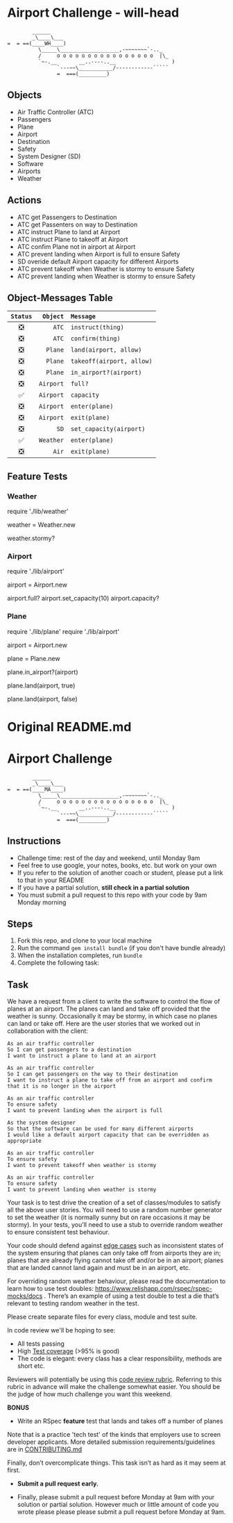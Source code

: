 # Airport Challenge - will-head

```
        ______
        _\____\___
=  = ==(____WH____)
          \_____\___________________,-~~~~~~~`-.._
          /     o o o o o o o o o o o o o o o o  |\_
          `~-.__       __..----..__                  )
                `---~~\___________/------------`````
                =  ===(_________)

```

## Objects

* Air Traffic Controller (ATC)
* Passengers
* Plane
* Airport
* Destination
* Safety
* System Designer (SD)
* Software
* Airports
* Weather

## Actions

* ATC get Passengers to Destination
* ATC get Passenters on way to Destination
* ATC instruct Plane to land at Airport
* ATC instruct Plane to takeoff at Airport
* ATC confim Plane not in airport at Airport
* ATC prevent landing when Airport is full to ensure Safety
* SD overide default Airport capacity for different Airports
* ATC prevent takeoff when Weather is stormy to ensure Safety
* ATC prevent landing when Weather is stormy to ensure Safety

## Object-Messages Table

| ```Status```                  | ```Object```     | ```Message``` |
|:--:                           |               --:|:--            |
| :negative_squared_cross_mark: | ```ATC```        | ```instruct(thing)``` |
| :negative_squared_cross_mark: | ```ATC```        | ```confirm(thing)``` |
| :negative_squared_cross_mark: | ```Plane```      | ```land(airport, allow)``` |
| :negative_squared_cross_mark: | ```Plane```      | ```takeoff(airport, allow)``` |
| :negative_squared_cross_mark: | ```Plane```      | ```in_airport?(airport)``` |
| :negative_squared_cross_mark: | ```Airport```    | ```full?``` |
| :white_check_mark:            | ```Airport```    | ```capacity``` |
| :negative_squared_cross_mark: | ```Airport```    | ```enter(plane)``` |
| :negative_squared_cross_mark: | ```Airport```    | ```exit(plane)``` |
| :negative_squared_cross_mark: | ```SD```         | ```set_capacity(airport)``` |
| :white_check_mark:            | ```Weather```    | ```enter(plane)``` |
| :negative_squared_cross_mark: | ```Air```        | ```exit(plane)``` |

## Feature Tests

### Weather

require './lib/weather'

weather = Weather.new

weather.stormy?

### Airport

require './lib/airport'

airport = Airport.new

airport.full?
airport.set_capacity(10)
airport.capacity?

### Plane
require './lib/plane'
require './lib/airport'

airport = Airport.new

plane = Plane.new

plane.in_airport?(airport)

plane.land(airport, true)

plane.land(airport, false)




Original README.md
==================

Airport Challenge
=================

```
        ______
        _\____\___
=  = ==(____MA____)
          \_____\___________________,-~~~~~~~`-.._
          /     o o o o o o o o o o o o o o o o  |\_
          `~-.__       __..----..__                  )
                `---~~\___________/------------`````
                =  ===(_________)

```

Instructions
---------

* Challenge time: rest of the day and weekend, until Monday 9am
* Feel free to use google, your notes, books, etc. but work on your own
* If you refer to the solution of another coach or student, please put a link to that in your README
* If you have a partial solution, **still check in a partial solution**
* You must submit a pull request to this repo with your code by 9am Monday morning

Steps
-------

1. Fork this repo, and clone to your local machine
2. Run the command `gem install bundle` (if you don't have bundle already)
3. When the installation completes, run `bundle`
4. Complete the following task:

Task
-----

We have a request from a client to write the software to control the flow of planes at an airport. The planes can land and take off provided that the weather is sunny. Occasionally it may be stormy, in which case no planes can land or take off.  Here are the user stories that we worked out in collaboration with the client:

```
As an air traffic controller 
So I can get passengers to a destination 
I want to instruct a plane to land at an airport

As an air traffic controller 
So I can get passengers on the way to their destination 
I want to instruct a plane to take off from an airport and confirm that it is no longer in the airport

As an air traffic controller 
To ensure safety 
I want to prevent landing when the airport is full 

As the system designer
So that the software can be used for many different airports
I would like a default airport capacity that can be overridden as appropriate

As an air traffic controller 
To ensure safety 
I want to prevent takeoff when weather is stormy 

As an air traffic controller 
To ensure safety 
I want to prevent landing when weather is stormy 
```

Your task is to test drive the creation of a set of classes/modules to satisfy all the above user stories. You will need to use a random number generator to set the weather (it is normally sunny but on rare occasions it may be stormy). In your tests, you'll need to use a stub to override random weather to ensure consistent test behaviour.

Your code should defend against [edge cases](http://programmers.stackexchange.com/questions/125587/what-are-the-difference-between-an-edge-case-a-corner-case-a-base-case-and-a-b) such as inconsistent states of the system ensuring that planes can only take off from airports they are in; planes that are already flying cannot take off and/or be in an airport; planes that are landed cannot land again and must be in an airport, etc.

For overriding random weather behaviour, please read the documentation to learn how to use test doubles: https://www.relishapp.com/rspec/rspec-mocks/docs . There’s an example of using a test double to test a die that’s relevant to testing random weather in the test.

Please create separate files for every class, module and test suite.

In code review we'll be hoping to see:

* All tests passing
* High [Test coverage](https://github.com/makersacademy/course/blob/master/pills/test_coverage.md) (>95% is good)
* The code is elegant: every class has a clear responsibility, methods are short etc. 

Reviewers will potentially be using this [code review rubric](docs/review.md).  Referring to this rubric in advance will make the challenge somewhat easier.  You should be the judge of how much challenge you want this weekend.

**BONUS**

* Write an RSpec **feature** test that lands and takes off a number of planes

Note that is a practice 'tech test' of the kinds that employers use to screen developer applicants.  More detailed submission requirements/guidelines are in [CONTRIBUTING.md](CONTRIBUTING.md)

Finally, don’t overcomplicate things. This task isn’t as hard as it may seem at first.

* **Submit a pull request early.**

* Finally, please submit a pull request before Monday at 9am with your solution or partial solution.  However much or little amount of code you wrote please please please submit a pull request before Monday at 9am.
